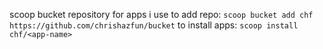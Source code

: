 scoop bucket repository for apps i use
to add repo: `scoop bucket add chf https://github.com/chrishazfun/bucket`
to install apps: `scoop install chf/<app-name>`
